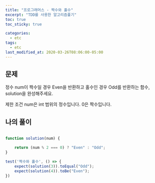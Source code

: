 ```yaml
---
title: "프로그래머스 - 짝수와 홀수"
excerpt: "TDD를 사용한 알고리즘풀기"
toc: true
toc_sticky: true

categories:
  - etc
tags:
  - etc
last_modified_at: 2020-03-26T08:06:00-05:00
---
```


## 문제 

정수 num이 짝수일 경우 Even을 반환하고 홀수인 경우 Odd를 반환하는 함수, solution을 완성해주세요.

제한 조건
num은 int 범위의 정수입니다.
0은 짝수입니다.

## 나의 풀이

```js

function solution(num) {

    return (num % 2 === 0) ? "Even" : "Odd";
}

test('짝수와 홀수', () => {
    expect(solution(3)).toEqual("Odd");
    expect(solution(4)).toBe("Even");
})

```

